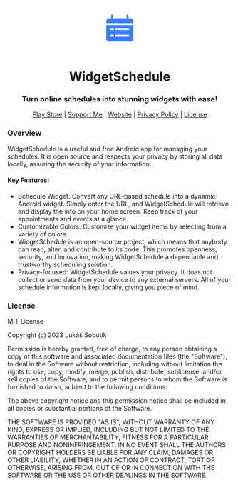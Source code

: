 <p align="center">
<img style="align:center;" src="./app/src/logo.png" alt="" width="100" />
</p>

<h1 align="center">WidgetSchedule</h1>
<h3 align="center">Turn online schedules into stunning widgets with ease!</h3>
<p align="center">
<a href="https://play.google.com/store/apps/details?id=lukas.sobotik.widgetschedule">Play Store</a> | <a href="https://www.buymeacoffee.com/lukassobotik">Support Me</a> | <a href="https://www.lukassobotik.dev/project/WidgetSchedule">Website</a> | <a href="https://github.com/lukassobotik/WidgetSchedule/blob/master/PrivacyPolicy.md">Privacy Policy</a> | <a href="https://github.com/lukassobotik/WidgetSchedule/blob/master/LICENSE">License</a>
</p>

### Overview
WidgetSchedule is a useful and free Android app for managing your schedules. It is open source and respects your privacy by storing all data locally, assuring the security of your information.

#### Key Features:
- Schedule Widget: Convert any URL-based schedule into a dynamic Android widget. Simply enter the URL, and WidgetSchedule will retrieve and display the info on your home screen. Keep track of your appointments and events at a glance.
- Customizable Colors: Customize your widget items by selecting from a variety of colors.
- WidgetSchedule is an open-source project, which means that anybody can read, alter, and contribute to its code. This promotes openness, security, and innovation, making WidgetSchedule a dependable and trustworthy scheduling solution.
- Privacy-focused: WidgetSchedule values your privacy. It does not collect or send data from your device to any external servers. All of your schedule information is kept locally, giving you piece of mind.

### License
MIT License

Copyright (c) 2023 Lukáš Sobotík

Permission is hereby granted, free of charge, to any person obtaining a copy
of this software and associated documentation files (the "Software"), to deal
in the Software without restriction, including without limitation the rights
to use, copy, modify, merge, publish, distribute, sublicense, and/or sell
copies of the Software, and to permit persons to whom the Software is
furnished to do so, subject to the following conditions:

The above copyright notice and this permission notice shall be included in all
copies or substantial portions of the Software.

THE SOFTWARE IS PROVIDED "AS IS", WITHOUT WARRANTY OF ANY KIND, EXPRESS OR
IMPLIED, INCLUDING BUT NOT LIMITED TO THE WARRANTIES OF MERCHANTABILITY,
FITNESS FOR A PARTICULAR PURPOSE AND NONINFRINGEMENT. IN NO EVENT SHALL THE
AUTHORS OR COPYRIGHT HOLDERS BE LIABLE FOR ANY CLAIM, DAMAGES OR OTHER
LIABILITY, WHETHER IN AN ACTION OF CONTRACT, TORT OR OTHERWISE, ARISING FROM,
OUT OF OR IN CONNECTION WITH THE SOFTWARE OR THE USE OR OTHER DEALINGS IN THE
SOFTWARE.
